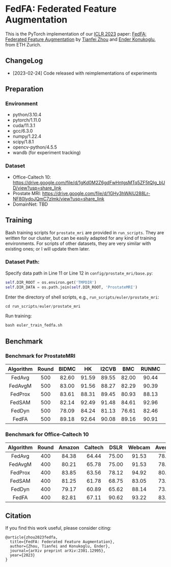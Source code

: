 # FedFA: Federated Feature Augmentation

This is the PyTorch implementation of our [ICLR 2023](https://iclr.cc/) paper: [FedFA: Federated Feature Augmentation]()
by [Tianfei Zhou](https://www.tfzhou.com/) and [Ender Konukoglu](https://scholar.google.com/citations?user=OeEMrhQAAAAJ&hl=en), from ETH Zurich.

## ChangeLog

* [2023-02-24] Code released with reimplementations of experiments

## Preparation

### Environment

* python/3.10.4
* pytorch/1.11.0
* cuda/11.3.1
* gcc/6.3.0
* numpy/1.22.4
* scipy/1.8.1
* opencv-python/4.5.5
* wandb (for experiment tracking)

### Dataset

* Office-Caltech 10: https://drive.google.com/file/d/1gKd0M2Z6gdFwHntgsMTq5ZF5tQIg_bUD/view?usp=share_link
* Prostate MRI: https://drive.google.com/file/d/1GHy3hWAIU288Lr-NF80lydoJQmC7zlmk/view?usp=share_link
* DomainNet: TBD

## Training

Bash training scripts for `prostate_mri` are provided in `run_scripts`. 
They are written for our cluster, but can be easily adapted
for any kind of training environments. 
For scripts of other datasets, they are very similar with existing ones; or I will update them later.


### Dataset Path:

Specify data path in Line 11 or Line 12 in `config/prostate_mri/base.py`:
```python
self.DIR_ROOT = os.environ.get('TMPDIR')
self.DIR_DATA = os.path.join(self.DIR_ROOT, 'ProstateMRI')
```

Enter the directory of shell scripts, e.g., `run_scripts/euler/prostate_mri`:
```python
cd run_scripts/euler/prostate_mri
```

Run training:
```python
bash euler_train_fedfa.sh
```

## Benchmark

### Benchmark for ProstateMRI

|   Algorithm  | Round | BIDMC | HK |  I2CVB | BMC | RUNMC | UCL | Average | Log | Ckpt |
| :----------: | :---: | :----: | :-----: | :---: | :----: | :----: | :----: | :-----: | :-----: | :-----: | 
| FedAvg       |  500  |  82.60 |  91.59  | 89.55 | 82.00  |  90.44  | 86.27  | 87.08 | [log](https://drive.google.com/file/d/1tcRvmauf8M8i2yZAvUwA0N9HjLf7Us_R/view?usp=sharing) | [ckpt](https://drive.google.com/drive/folders/1R31tLI0thRbtgf6JV8fLzAeKYoXttzOy?usp=sharing) |
| FedAvgM      |  500  |  83.00 |  91.56  | 88.27 | 82.29  |  90.39  | 84.82  | 86.72 | [log](https://drive.google.com/file/d/1d499qOyZ769HNCp8jJ-sGxRYcOyznc33/view?usp=sharing) | [ckpt](https://drive.google.com/drive/folders/1hfXLvjnh-AhGkSYRXin8PuHIVVEp_sf0?usp=sharing) |
| FedProx      |  500  |  83.61 |  88.31  | 89.45 | 80.93  |  88.13  | 86.36  | 86.13 | [log](https://drive.google.com/file/d/1dRrnuRZiJk7YK_rXO8ZP8pb7sHd_TLe5/view?usp=sharing) | [ckpt](https://drive.google.com/drive/folders/1JZ9HCGQ46h0JnOC_rw6lCeq3LOUlRD7D?usp=sharing) |
| FedSAM       |  500  |  82.14 |  92.49  | 91.48 | 84.61  |  92.96  | 87.47  | 88.52 | [log](https://drive.google.com/file/d/1qErzee3sn6Zz09IqCbO1ERlsM83t4jaI/view?usp=sharing) | [ckpt](https://drive.google.com/drive/folders/1Ut1eecgUO-Wfn9IBOzkHvTZG0xE0emew?usp=sharing) |
| FedDyn       |  500  |  78.09 |  84.24  | 81.13 | 76.61  |  82.46  | 75.80  | 79.72 | [log](https://drive.google.com/file/d/1Ro5cpV7F0rcOH_bEYrDk9vY29THdQrDF/view?usp=sharing) | [ckpt](https://drive.google.com/drive/folders/1V-FoRruu-mpYhDWiD0AoniXNhj8fQn4M?usp=sharing) |
| FedFA        |  500  |  89.18 |  92.64  | 90.08 | 89.16  |  90.91  | 87.71  | 89.95 | [log](https://drive.google.com/file/d/1jWDVzjWdgc1L7xErR6nwDP6rBoatbkiF/view?usp=share_link) | [ckpt](https://drive.google.com/drive/folders/1gf9mv4614i-7HznClTFAeek2zoozrwRO?usp=sharing) |


### Benchmark for Office-Caltech 10

|   Algorithm  | Round | Amazon | Caltech |  DSLR | Webcam | Average | Log | Ckpt |
| :----------: | :---: | :----: | :-----: | :---: | :----: | :-----: | :-----: | :-----: | 
| FedAvg       |  400  |  84.38 |  64.44  | 75.00 | 91.53  |  78.84  | [log](https://drive.google.com/file/d/17_AX7Zqn3oQkdwU3GNVUkvMQ-54YUU8S/view?usp=sharing) | [ckpt](https://drive.google.com/drive/folders/1oFrMcg0V0YlWQbHQokd3BJVlWMzr_OYh?usp=sharing) |
| FedAvgM      |  400  |  80.21 |  65.78  | 75.00 | 91.53  |  78.13  | [log](https://drive.google.com/file/d/1-T2coqbhEzyP4J0NA11rajUiPp3jKDq-/view?usp=sharing) | [ckpt](https://drive.google.com/drive/folders/1tF2-YSK1kDHMadNX41xqBy1uDMxMO9Z-?usp=sharing) |
| FedProx      |  400  |  83.85 |  63.56  | 78.12 | 94.92  |  80.11  | [log](https://drive.google.com/file/d/18rPi5Xw4HvEgjoi7sDeGNu8Ryg6EUILE/view?usp=sharing) | [ckpt](https://drive.google.com/drive/folders/1pkv5V5NGyz248-Hnvs3C220PqGb7g7YT?usp=sharing) |
| FedSAM       |  400  |  81.25 |  61.78  | 68.75 | 83.05  |  73.71  | [log](https://drive.google.com/file/d/1cF73qHB7nwz0nJM562gkO4FBQ2wffxIP/view?usp=sharing) | [ckpt](https://drive.google.com/drive/folders/1KlXwopWq3gUtOWwGur-P5rUJ9CMPNT1T?usp=sharing) |
| FedDyn       |  400  |  79.17 |  60.89  | 65.62 | 88.14  |  73.45  | [log](https://drive.google.com/file/d/1ivip69PLeWISZQbXsFBef5s4LUetak-5/view?usp=sharing) | [ckpt](https://drive.google.com/drive/folders/10644Vq15zBsIFf05nwgorB26TPv1M1I6?usp=sharing) |
| FedFA        |  400  |  82.81 |  67.11  | 90.62 | 93.22  |  83.44  | [log](https://drive.google.com/file/d/13qLmkNPGowU-3hItFVoq3k3UrLS88qRa/view?usp=sharing) | [ckpt](https://drive.google.com/drive/folders/1gf9mv4614i-7HznClTFAeek2zoozrwRO?usp=sharing) |





## Citation

If you find this work useful, please consider citing:

```
@article{zhou2023fedfa,
  title={FedFA: Federated Feature Augmentation},
  author={Zhou, Tianfei and Konukoglu, Ender},
  journal={arXiv preprint arXiv:2301.12995},
  year={2023}
}
```
